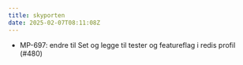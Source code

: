```yaml
---
title: skyporten
date: 2025-02-07T08:11:08Z
---
```

- MP-697: endre til Set og legge til tester og featureflag i redis profil (#480)

